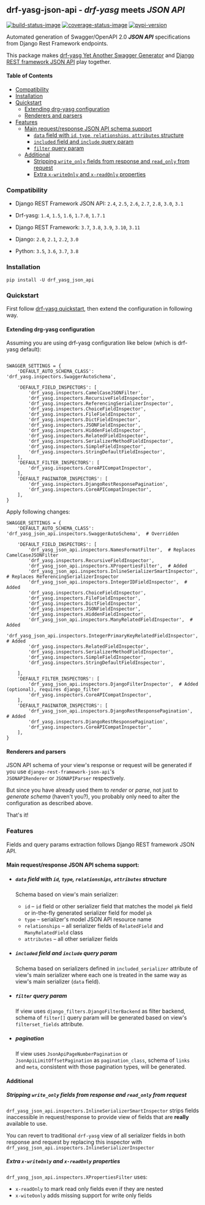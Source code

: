## drf-yasg-json-api - ***drf-yasg*** meets ***JSON API***

[![build-status-image]][travis]
[![coverage-status-image]][codecov]
[![pypi-version]][pypi]

Automated generation of Swagger/OpenAPI 2.0 ***JSON API*** specifications from Django Rest Framework endpoints.

This package makes [drf-yasg Yet Another Swagger Generator](https://github.com/axnsan12/drf-yasg) and 
[Django REST framework JSON API](https://github.com/django-json-api/django-rest-framework-json-api) play together.

#### Table of Contents
<!-- START doctoc generated TOC please keep comment here to allow auto update -->
<!-- DON'T EDIT THIS SECTION, INSTEAD RE-RUN doctoc TO UPDATE -->


- [Compatibility](#compatibility)
- [Installation](#installation)
- [Quickstart](#quickstart)
  - [Extending drg-yasg configuration](#extending-drg-yasg-configuration)
  - [Renderers and parsers](#renderers-and-parsers)
- [Features](#features)
  - [Main request/response JSON API schema support](#main-requestresponse-json-api-schema-support)
    - [`data` field with `id`, `type`, `relationships`, `attributes` structure](#data-field-with-id-type-relationships-attributes-structure)
    - [`included` field and `include` query param](#included-field-and-include-query-param)
    - [`filter` query param](#filter-query-param)
  - [Additional](#additional)
    - [Stripping `write_only` fields from response and `read_only` from request](#stripping-write_only-fields-from-response-and-read_only-from-request)
    - [Extra `x-writeOnly` and `x-readOnly` properties](#extra-x-writeonly-and-x-readonly-properties)

<!-- END doctoc generated TOC please keep comment here to allow auto update -->


### Compatibility

- Django REST Framework JSON API: `2.4`, `2.5`, `2.6`, `2.7`, `2.8`, `3.0`, `3.1`
- Drf-yasg: `1.4`, `1.5`, `1.6`, `1.7.0`, `1.7.1`


- Django REST Framework: `3.7`, `3.8`, `3.9`, `3.10`, `3.11`
- Django: `2.0`, `2.1`, `2.2`, `3.0`
- Python: `3.5`, `3.6`, `3.7`, `3.8`

### Installation

```
pip install -U drf_yasg_json_api
```

### Quickstart

First follow [drf-yasg quickstart](https://github.com/axnsan12/drf-yasg#1-quickstart),
then extend the configuration in following way.

#### Extending drg-yasg configuration
Assuming you are using drf-yasg configuration like below (which is drf-yasg default):
```

SWAGGER_SETTINGS = {
    'DEFAULT_AUTO_SCHEMA_CLASS': 'drf_yasg.inspectors.SwaggerAutoSchema',

    'DEFAULT_FIELD_INSPECTORS': [
        'drf_yasg.inspectors.CamelCaseJSONFilter',
        'drf_yasg.inspectors.RecursiveFieldInspector',
        'drf_yasg.inspectors.ReferencingSerializerInspector',
        'drf_yasg.inspectors.ChoiceFieldInspector',
        'drf_yasg.inspectors.FileFieldInspector',
        'drf_yasg.inspectors.DictFieldInspector',
        'drf_yasg.inspectors.JSONFieldInspector',
        'drf_yasg.inspectors.HiddenFieldInspector',
        'drf_yasg.inspectors.RelatedFieldInspector',
        'drf_yasg.inspectors.SerializerMethodFieldInspector',
        'drf_yasg.inspectors.SimpleFieldInspector',
        'drf_yasg.inspectors.StringDefaultFieldInspector',
    ],
    'DEFAULT_FILTER_INSPECTORS': [
        'drf_yasg.inspectors.CoreAPICompatInspector',
    ],
    'DEFAULT_PAGINATOR_INSPECTORS': [
        'drf_yasg.inspectors.DjangoRestResponsePagination',
        'drf_yasg.inspectors.CoreAPICompatInspector',
    ],
}
```

Apply following changes:
```
SWAGGER_SETTINGS = {
    'DEFAULT_AUTO_SCHEMA_CLASS': 'drf_yasg_json_api.inspectors.SwaggerAutoSchema',  # Overridden

    'DEFAULT_FIELD_INSPECTORS': [
        'drf_yasg_json_api.inspectors.NamesFormatFilter',  # Replaces CamelCaseJSONFilter
        'drf_yasg.inspectors.RecursiveFieldInspector',
        'drf_yasg_json_api.inspectors.XPropertiesFilter',  # Added 
        'drf_yasg_json_api.inspectors.InlineSerializerSmartInspector',  # Replaces ReferencingSerializerInspector
        'drf_yasg_json_api.inspectors.IntegerIDFieldInspector',  # Added
        'drf_yasg.inspectors.ChoiceFieldInspector',
        'drf_yasg.inspectors.FileFieldInspector',
        'drf_yasg.inspectors.DictFieldInspector',
        'drf_yasg.inspectors.JSONFieldInspector',
        'drf_yasg.inspectors.HiddenFieldInspector',
        'drf_yasg_json_api.inspectors.ManyRelatedFieldInspector',  # Added
        'drf_yasg_json_api.inspectors.IntegerPrimaryKeyRelatedFieldInspector',  # Added 
        'drf_yasg.inspectors.RelatedFieldInspector',
        'drf_yasg.inspectors.SerializerMethodFieldInspector',
        'drf_yasg.inspectors.SimpleFieldInspector',
        'drf_yasg.inspectors.StringDefaultFieldInspector',

    ],
    'DEFAULT_FILTER_INSPECTORS': [
        'drf_yasg_json_api.inspectors.DjangoFilterInspector',  # Added (optional), requires django_filter 
        'drf_yasg.inspectors.CoreAPICompatInspector',
    ],
    'DEFAULT_PAGINATOR_INSPECTORS': [
        'drf_yasg_json_api.inspectors.DjangoRestResponsePagination',  # Added
        'drf_yasg.inspectors.DjangoRestResponsePagination',
        'drf_yasg.inspectors.CoreAPICompatInspector',
    ],
}
```

#### Renderers and parsers

JSON API schema of your view's response or request will be generated if you use `django-rest-framework-json-api`'s  
`JSONAPIRenderer` or `JSONAPIParser` respectively. 

But since you have already used them to *render* or *parse*, not just to *generate schema* (haven't you?), 
you probably only need to alter the configuration as described above.    
 
That's it!

### Features

Fields and query params extraction follows Django REST framework JSON API.

#### Main request/response JSON API schema support:
    
- ##### `data` field with `id`, `type`, `relationships`, `attributes` structure

    Schema based on view's main serializer:
    - `id` – `id` field or other serializer field that matches the model `pk` 
    field or in-the-fly generated serializer field for model `pk`
    - `type` – serializer's model JSON API resource name
    - `relationships` – all serializer fields of  `RelatedField` and `ManyRelatedField` class
    - `attributes` – all other serializer fields

- ##### `included` field and `include` query param
   
    Schema based on serializers defined in `included_serializer` attribute of view's main serializer where each one is 
    treated in the same way as view's main serializer (`data` field).
  
- ##### `filter` query param

    If view uses `django_filters.DjangoFilterBackend` as filter backend,
    schema of `filter[]` query param will be generated based on view's `filterset_fields` attribute.   
  
- #####  pagination

    If view uses `JsonApiPageNumberPagination` or `JsonApiLimitOffsetPagination` as `pagination_class`, 
    schema of `links` and `meta`, consistent with those pagination types, will be generated.    

#### Additional

##### Stripping `write_only` fields from response and `read_only` from request

`drf_yasg_json_api.inspectors.InlineSerializerSmartInspector` strips fields inaccessible in request/response to
 provide view of fields that are **really** available to use.

You can revert to traditional `drf-yasg` view of all serializer fields in both response and request by replacing this
inspector with `drf_yasg_json_api.inspectors.InlineSerializerInspector` 


##### Extra `x-writeOnly` and `x-readOnly` properties

`drf_yasg_json_api.inspectors.XPropertiesFilter` uses:
 - `x-readOnly` to mark read only fields even if they are nested
 - `x-witeOonly` adds missing support for write only fields


[build-status-image]: https://secure.travis-ci.org/glowka/drf-yasg-json-api.svg?branch=master
[travis]: https://travis-ci.org/glowka/drf-yasg-json-api?branch=master
[coverage-status-image]: https://img.shields.io/codecov/c/github/glowka/drf-yasg-json-api/master.svg
[codecov]: https://codecov.io/github/glowka/drf-yasg-json-api?branch=master
[pypi-version]: https://img.shields.io/pypi/v/drf_yasg_json_api.svg
[pypi]: https://pypi.org/project/drf_yasg_json_api/

